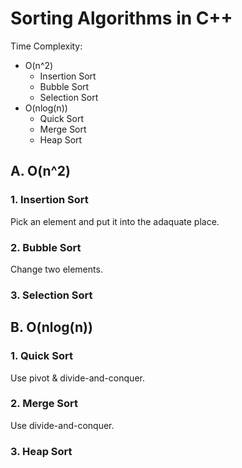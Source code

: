 # Sorting Algorithms in C++
Time Complexity:
* O(n^2)
  * Insertion Sort
  * Bubble Sort
  * Selection Sort
* O(nlog(n))
  * Quick Sort
  * Merge Sort
  * Heap Sort

## A. O(n^2)
### 1. Insertion Sort
Pick an element and put it into the adaquate place.

### 2. Bubble Sort
Change two elements.

### 3. Selection Sort

## B. O(nlog(n))
### 1. Quick Sort
Use pivot & divide-and-conquer.


### 2. Merge Sort
Use divide-and-conquer.

### 3. Heap Sort
